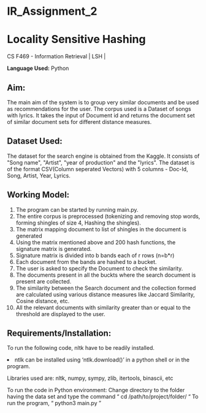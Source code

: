 # IR_Assignment_2
# Locality Sensitive Hashing
CS F469 - Information Retrieval | LSH |
<p><b>Language Used:</b> Python </p>

<h2>Aim:</h2>
The main aim of the system is to group very similar documents and be used as recommendations for the user. The corpus used is a Dataset of songs with lyrics. It takes the input of Document id and returns the document set of similar document sets for different distance measures.

<h2>Dataset Used:</h2>
The dataset for the search engine is obtained from the Kaggle. It consists of "Song name", "Artist", "year of production" and the "lyrics".
The dataset is of the format CSV(Column seperated Vectors) with 5 columns - Doc-Id, Song, Artist, Year, Lyrics.

<h2>Working Model:</h2>

1.	The program can be started by running main.py.
2.	The entire corpus is preprocessed (tokenizing and removing stop words, forming shingles of size 4, Hashing the 		shingles).
3.	The matrix mapping document to list of shingles in the document is generated
4.	Using the matrix mentioned above and 200 hash functions, the signature matrix is generated.
5.	Signature matrix is divided into b bands each of r rows (n=b*r)
6.	Each document from the bands are hashed to a bucket.
7.	The user is asked to specify the Document to check the similarity.
8.	The documents present in all the buckts where the search document is present are collected.
9.	The similarity between the Search document and the collection formed are calculated using various distance measures 	    like Jaccard Similarity, Cosine distance, etc. 
10.	All the relevant documents with similarity greater than or equal to the threshold are displayed to the user.

 

<h2>Requirements/Installation:</h2>

To run the following code, nltk have to be readily installed.
<li>	ntlk can be installed using ‘ntlk.download()’ in a python shell or in the program.</li>

Libraries used are: 
	nltk, numpy, sympy, zlib, itertools, binascii, etc
	

To run the code in Python environment:
Change directory to the folder having the data set and type the command
	“ cd /path/to/project/folder/ “
To run the program,	
	“ python3 main.py ”

